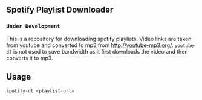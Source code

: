 ## Spotify Playlist Downloader

### `Under Development`

This is a repository for downloading spotify playlists. Video links are taken from youtube and converted to mp3 from http://youtube-mp3.org/. `youtube-dl` is not used to save bandwidth as it first downloads the video and then converts it to mp3.

## Usage

`spotify-dl <playlist-url>`
